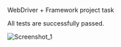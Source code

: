 WebDriver + Framework project task

All tests are successfully passed.

![Screenshot_1](https://user-images.githubusercontent.com/55757671/186011571-e3e649f3-582c-448b-b7a9-2e14e94faf09.jpg)
